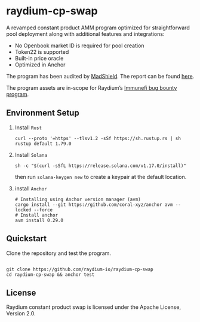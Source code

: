 # raydium-cp-swap

A revamped constant product AMM program optimized for straightforward pool deployment along with additional features and integrations:
- No Openbook market ID is required for pool creation
- Token22 is supported
- Built-in price oracle
- Optimized in Anchor

The program has been audited by [MadShield](https://www.madshield.xyz/). The report can be found [here](https://github.com/raydium-io/raydium-docs/tree/master/audit/MadShield%20Q1%202024).

The program assets are in-scope for Raydium’s [Immunefi bug bounty program](https://immunefi.com/bug-bounty/raydium/).

## Environment Setup

1. Install `Rust`

   ```shell
   curl --proto '=https' --tlsv1.2 -sSf https://sh.rustup.rs | sh
   rustup default 1.79.0
   ```

2. Install `Solana `

   ```shell
   sh -c "$(curl -sSfL https://release.solana.com/v1.17.0/install)"
   ```

   then run `solana-keygen new` to create a keypair at the default location.

3. install `Anchor`

   ```shell
   # Installing using Anchor version manager (avm) 
   cargo install --git https://github.com/coral-xyz/anchor avm --locked --force
   # Install anchor
   avm install 0.29.0
   ```

## Quickstart

Clone the repository and test the program.

```shell

git clone https://github.com/raydium-io/raydium-cp-swap
cd raydium-cp-swap && anchor test
```

## License

Raydium constant product swap is licensed under the Apache License, Version 2.0.
